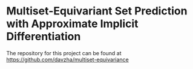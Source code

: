 # Multiset-Equivariant Set Prediction with Approximate Implicit Differentiation

The repository for this project can be found at https://github.com/davzha/multiset-equivariance
